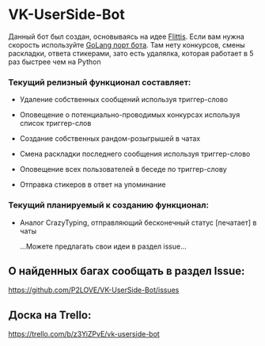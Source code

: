 # VK-UserSide-Bot
 
Данный бот был создан, основываясь на идее [Flittis](https://github.com/Flittis "Flittis").
Если вам нужна скорость используйте  [GoLang порт бота](https://github.com/P2LOVE/Go-VK-UserSide-Bot "GoLang порт бота").
Там нету конкурсов, смены раскладки, ответа стикерами, зато есть удалялка, которая работает в 5 раз быстрее чем на Python

### Текущий релизный функционал составляет:

- Удаление собственных сообщений используя триггер-слово

- Оповещение о потенциально-проводимых конкурсах используя список триггер-слов

- Создание собственных рандом-розыгрышей в чатах

- Смена раскладки последнего сообщения используя триггер-слово

- Оповещение всех пользователей в беседе по триггер-слову

- Отправка стикеров в ответ на упоминание

### Текущий планируемый к созданию функционал:

- Аналог CrazyTyping, отправляющий бесконечный статус [печатает] в чаты

    ...Можете предлагать свои идеи в раздел issue...

## О найденных багах сообщать в раздел Issue:
https://github.com/P2LOVE/VK-UserSide-Bot/issues

## Доска на Trello:

https://trello.com/b/z3YiZPvE/vk-userside-bot
